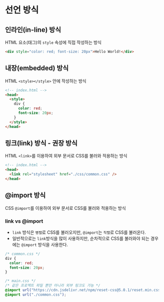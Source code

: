 # 선언 방식

## 인라인(in-line) 방식

HTML 요소(태그)의 `style` 속성에 직접 작성하는 방식

```html
<div style="color: red; font-size: 20px">Hello World!</div>
```

## 내장(embedded) 방식

HTML `<style></style>` 안에 작성하는 방식

```html
<!-- index.html -->
<head>
  <style>
    div {
      color: red;
      font-size: 20px;
    }
  </style>
</head>
```

## 링크(link) 방식 - **권장 방식**

HTML `<link>`를 이용하여 외부 문서로 CSS를 불러와 적용하는 방식

```html
<!-- index.html -->
<head>
  <link rel="stylesheet" href="./css/common.css" />
</head>
```

## @import 방식

CSS `@import`를 이용하여 외부 문서로 CSS를 불러와 적용하는 방식

### **link vs @import**

- `link` 방식은 `병렬`로 CSS를 불러오지만, `@import`는 `직렬`로 CSS를 불러온다.
- 일반적으로는 `link`방식을 많이 사용하지만, 순차적으로 CSS를 불러와야 되는 경우에는 `@import` 방식을 사용한다.

```css
/* common.css */
div {
  color: red;
  font-size: 20px;
}

/* main.css */
/* 같은 프로젝트 파일 뿐만 아니라 외부 링크도 가능 */
@import url("https://cdn.jsdelivr.net/npm/reset-css@5.0.1/reset.min.css");
@import url("./common.css");
```
